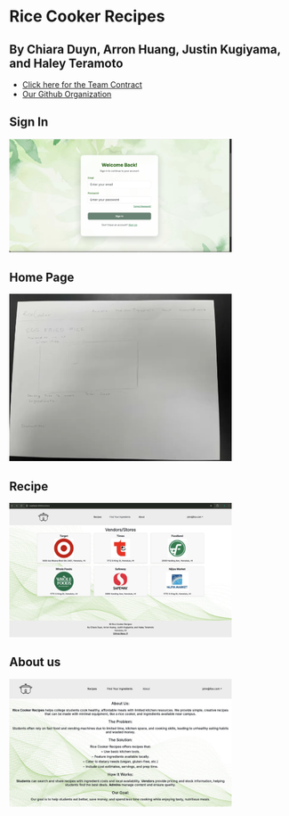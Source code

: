 # Rice Cooker Recipes


## By Chiara Duyn, Arron Huang, Justin Kugiyama, and Haley Teramoto

* [Click here for the Team Contract](https://docs.google.com/document/d/1WzSJwWgbBw9D-oFeqAf3v3gOBFX2q6jsq-F7SLYJRkA/edit?usp=sharing)
* [Our Github Organization](https://github.com/rice-cooker-recipes/rice-cooker-recipes.github.io.git)


## Sign In
<img width="400px" class="rounded float-start pe-4" src="/img/Login.img">

## Home Page
<img width="400px" class="rounded float-start pe-4" src="/img/Vendors.img">

## Recipe
<img width="400px" class="rounded float-start pe-4" src="/img/Recipe.img">

## About us
<img width="400px" class="rounded float-start pe-4" src="/img/Aboutus.img">
